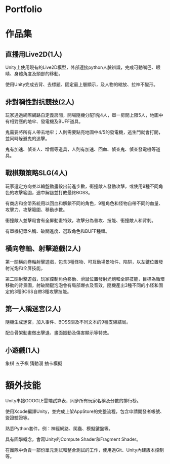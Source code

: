 # Portfolio
作品集
====
直播用Live2D(1人)
----
Unity上使用現有的Live2D模型，外部連接python人臉辨識，完成可動嘴巴、眼睛、身體角度及頭部的移動。

使用Unity完成去背、去標題、固定最上層顯示，及人物的縮放、拉神不變形。

非對稱性對抗競技(2人)
----
  玩家通過網際網路自定義房間，開場隨機分配1鬼4人，單一房間上限5人，地圖中有相對應的地牢、發電機及BUFF道具。
  
  鬼需要將所有人帶去地牢；人則需要點亮地圖中4/5的發電機，逃生門就會打開，並同時躲避鬼的追擊。
  
  鬼有加速、偵查人、增傷等道具，人則有加速、回血、偵查鬼、偵查發電機等道具。
 
戰棋類策略SLG(4人)
----
  玩家選定方向並以輪盤動畫骰出前進步數，衝撞敵人發動攻擊，或使用9種不同角色的攻擊範圍，途中解謎並打敗最終BOSS。
  
  有商店和金幣系統用以回血和解鎖不同的角色，9種角色和怪物自帶不同的血量、攻擊力、攻擊範圍、移動步數。
  
  衝撞敵人並擊殺會有全屏動畫特效，攻擊分為普攻、技能、衝撞敵人和背刺。
  
  有單機紀錄名稱、破關進度、選取角色和BUFF種類。

橫向卷軸、射擊遊戲(2人)
----
  第一關橫向卷軸射擊遊戲，包含3種怪物、可互動場景物件、陷阱，以左鍵位置發射光炮和全屏技能。
  
  第二關射擊遊戲，玩家控制角色移動、滑鼠位置發射光炮和全屏技能，目標為循環移動的背景圖，射破關鍵泡泡會有局部爆衣及音效，隨機產出3種不同的小怪和固定的3種BOSS自帶3種攻擊技能。
  
第一人稱迷宮(2人)
----
  隨機生成迷宮，加入事件、BOSS關及不同文本的9種支線結局。
  
  配合骨架動畫做出擊退、畫面振動及傷害顯示等特效。
	
小遊戲(1人)
----
象棋
五子棋
猜動漫
抽卡模擬
  
額外技能
====
Unity串接GOOGLE雲端試算表，同步所有玩家名稱及分數的排行榜。

使用Xcode編譯Unity，並完成上架AppStore的完整流程，包含申請開發者帳號、簽證驗證等。

熟悉Python套件，例：神經網路、爬蟲、模擬鍵盤等。

具有圖學概念，會寫Unity的Compute Shader和Fragment Shader。

在團隊中負責一部份單元測試和整合測試的工作，使用過Git、Unity內建版本控制等。
